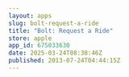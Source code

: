 ```yaml
---
layout: apps
slug: bolt-request-a-ride
title: "Bolt: Request a Ride"
store: apple
app_id: 675033630
date: 2025-03-24T08:38:46Z
published: 2013-07-24T04:44:15Z
---
```

